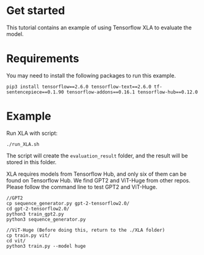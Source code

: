 # Get started 
This tutorial contains an example of using Tensorflow XLA to evaluate the model.

# Requirements
You may need to install the following packages to run this example.
```
pip3 install tensorflow==2.6.0 tensorflow-text==2.6.0 tf-sentencepiece==0.1.90 tensorflow-addons==0.16.1 tensorflow-hub==0.12.0
```

# Example
Run XLA with script:
```
./run_XLA.sh
```
The script will create the `evaluation_result` folder, and the result will be stored in this folder. 

XLA requires models from Tensorflow Hub, and only six of them can be found on Tensorflow Hub. We find GPT2 and ViT-Huge from other repos. Please follow the command line to test GPT2 and ViT-Huge.
```
//GPT2
cp sequence_generator.py gpt-2-tensorflow2.0/
cd gpt-2-tensorflow2.0/
python3 train_gpt2.py
python3 sequence_generator.py

//ViT-Huge (Before doing this, return to the ./XLA folder)
cp train.py vit/
cd vit/
python3 train.py --model huge
```
